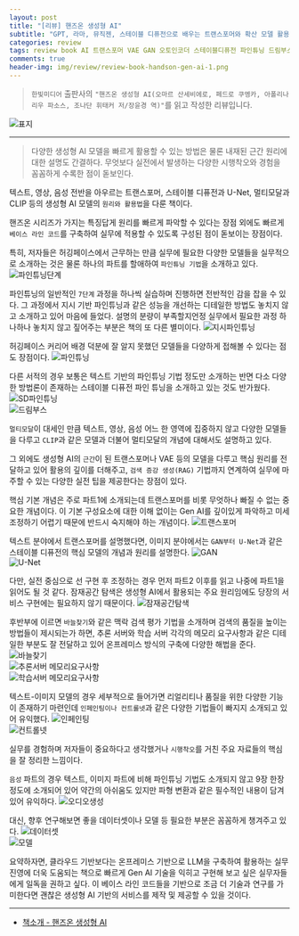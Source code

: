 ```yaml
---  
layout: post  
title: "[리뷰] 핸즈온 생성형 AI"  
subtitle: "GPT, 라마, 뮤직젠, 스테이블 디퓨전으로 배우는 트랜스포머와 확산 모델 활용법"  
categories: review  
tags: review book AI 트랜스포머 VAE GAN 오토인코더 스테이블디퓨전 파인튜닝 드림부스 인페인팅 컨트롤넷 오디오 허깅페이스 멀티모달   
comments: true  
header-img: img/review/review-book-handson-gen-ai-1.png
---  
```

  
> `한빛미디어` 출판사의 `"핸즈온 생성형 AI(오마르 산세비에로, 페드로 쿠엥카, 아폴리나리우 파소스, 조나단 휘태커 저/장윤경 역)"`를 읽고 작성한 리뷰입니다. 

![표지](https://theorydb.github.io/assets/img/review/review-book-handson-gen-ai-1.png)  

---

> 다양한 생성형 AI 모델을 빠르게 활용할 수 있는 방법은 물론 내재된 근간 원리에 대한 설명도 간결하다. 무엇보다 실전에서 발생하는 다양한 시행착오와 경험을 꼼꼼하게 수록한 점이 돋보인다.

텍스트, 영상, 음성 전반을 아우르는 트랜스포머, 스테이블 디퓨전과 U-Net, 멀티모달과 CLIP 등의 생성형 AI 모델의 `원리와 활용법`을 다룬 책이다. 

핸즈온 시리즈가 가지는 특징답게 원리를 빠르게 파악할 수 있다는 장점 외에도 빠르게 `베이스 라인 코드`를 구축하여 실무에 적용할 수 있도록 구성된 점이 돋보이는 장점이다. 

특히, 저자들은 허깅페이스에서 근무하는 만큼 실무에 필요한 다양한 모델들을 실무적으로 소개하는 것은 물론 하나의 파트를 할애하여 `파인튜닝 기법`을 소개하고 있다. 
![파인튜닝단계](https://theorydb.github.io/assets/img/review/review-book-handson-gen-ai-7.png)  

파인튜닝의 일반적인 `7단계` 과정을 하나씩 실습하며 진행하면 전반적인 감을 잡을 수 있다. 그 과정에서 지시 기반 파인튜닝과 같은 성능을 개선하는 디테일한 방법도 놓치지 않고 소개하고 있어 마음에 들었다. 설명의 분량이 부족할지언정 실무에서 필요한 과정 하나하나 놓치지 않고 짚어주는 부분은 책의 또 다른 별미이다.
![지시파인튜닝](https://theorydb.github.io/assets/img/review/review-book-handson-gen-ai-8.png)  

허깅페이스 커리어 배경 덕분에 잘 알지 못했던 모델들을 다양하게 접해볼 수 있다는 점도 장점이다. 
![파인튜닝](https://theorydb.github.io/assets/img/review/review-book-handson-gen-ai-6.png)  

다른 서적의 경우 보통은 텍스트 기반의 파인튜닝 기법 정도만 소개하는 반면 다소 다양한 방법론이 존재하는 스테이블 디퓨전 파인 튜닝을 소개하고 있는 것도 반가웠다. 
![SD파인튜닝](https://theorydb.github.io/assets/img/review/review-book-handson-gen-ai-9.png)  
![드림부스](https://theorydb.github.io/assets/img/review/review-book-handson-gen-ai-10.png)  

`멀티모달`이 대세인 만큼 텍스트, 영상, 음성 어느 한 영역에 집중하지 않고 다양한 모델들을 다루고 `CLIP`과 같은 모델과 더불어 멀티모달의 개념에 대해서도 설명하고 있다. 

그 외에도 생성형 AI의 `근간`이 된 트랜스포머나 VAE 등의 모델을 다루고 핵심 원리를 전달하고 있어 활용의 깊이를 더해주고, `검색 증강 생성(RAG)` 기법까지 연계하여 실무에 마주할 수 있는 다양한 실전 팁을 제공한다는 장점이 있다. 

핵심 기본 개념은 주로 파트1에 소개되는데 트랜스포머를 비롯 무엇하나 빠질 수 없는 중요한 개념이다. 이 기본 구성요소에 대한 이해 없이는 Gen AI를 깊이있게 파악하고 미세조정하기 어렵기 때문에 반드시 숙지해야 하는 개념이다. 
![트랜스포머](https://theorydb.github.io/assets/img/review/review-book-handson-gen-ai-2.png)  

텍스트 분야에서 트랜스포머를 설명했다면, 이미지 분야에서는 `GAN부터 U-Net`과 같은 스테이블 디퓨전의 핵심 모델의 개념과 원리를 설명한다.
![GAN](https://theorydb.github.io/assets/img/review/review-book-handson-gen-ai-4.png)  
![U-Net](https://theorydb.github.io/assets/img/review/review-book-handson-gen-ai-5.png)  

다만, 실전 중심으로 선 구현 후 조정하는 경우 먼저 파트2 이후를 읽고 나중에 파트1을 읽어도 될 것 같다. 잠재공간 탐색은 생성형 AI에서 활용되는 주요 원리임에도 당장의 서비스 구현에는 필요하지 않기 때문이다. 
![잠재공간탐색](https://theorydb.github.io/assets/img/review/review-book-handson-gen-ai-3.png)  

후반부에 이르면 `바늘찾기`와 같은 맥락 검색 평가 기법을 소개하며 검색의 품질을 높이는 방법들이 제시되는가 하면, 추론 서버와 학습 서버 각각의 메모리 요구사항과 같은 디테일한 부분도 잘 전달하고 있어 온프레미스 방식의 구축에 다양한 해법을 준다. 
![바늘찾기](https://theorydb.github.io/assets/img/review/review-book-handson-gen-ai-16.png)  
![추론서버 메모리요구사항](https://theorydb.github.io/assets/img/review/review-book-handson-gen-ai-17.png)  
![학습서버 메모리요구사항](https://theorydb.github.io/assets/img/review/review-book-handson-gen-ai-18.png)  

텍스트-이미지 모델의 경우 세부적으로 들어가면 리얼리티나 품질을 위한 다양한 기능이 존재하기 마련인데 `인페인팅이나 컨트롤넷`과 같은 다양한 기법들이 빠지지 소개되고 있어 유익했다. 
![인페인팅](https://theorydb.github.io/assets/img/review/review-book-handson-gen-ai-11.png)  
![컨트롤넷](https://theorydb.github.io/assets/img/review/review-book-handson-gen-ai-12.png)  

실무를 경험하며 저자들이 중요하다고 생각했거나 `시행착오`를 거친 주요 자료들의 핵심을 잘 정리한 느낌이다.

`음성` 파트의 경우 텍스트, 이미지 파트에 비해 파인튜닝 기법도 소개되지 않고 9장 한장 정도에 소개되어 있어 약간의 아쉬움도 있지만 파형 변환과 같은 필수적인 내용이 담겨있어 유익하다. 
![오디오생성](https://theorydb.github.io/assets/img/review/review-book-handson-gen-ai-13.png)  

대신, 향후 연구해보면 좋을 데이터셋이나 모델 등 필요한 부분은 꼼꼼하게 챙겨주고 있다.
![데이터셋](https://theorydb.github.io/assets/img/review/review-book-handson-gen-ai-14.png)  
![모델](https://theorydb.github.io/assets/img/review/review-book-handson-gen-ai-15.png)  

요약하자면, 클라우드 기반보다는 온프레미스 기반으로 LLM을 구축하여 활용하는 실무 진영에 더욱 도움되는 책으로 빠르게 Gen AI 기술을 익히고 구현해 보고 싶은 실무자들에게 일독을 권하고 싶다. 이 베이스 라인 코드들을 기반으로 조금 더 기술과 연구를 가미한다면 괜찮은 생성형 AI 기반의 서비스를 제작 및 제공할 수 있을 것이다.

---

* [책소개 - 핸즈온 생성형 AI](https://www.yes24.com/product/goods/148025270)


